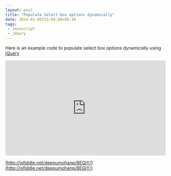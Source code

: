 ```yaml
---
layout: post
title: "Populate Select box options dynamically"
date: 2014-01-05T23:04:00+05:30
tags:
 - Javascript
 - jQuery
---
```


Here is an example code to populate select box options dynamically using
[jQuery](http://jquery.com/)

<iframe width="100%" height="300" src="http://jsfiddle.net/deepumohanp/8EQjY/embedded/" allowfullscreen="allowfullscreen" frameborder="0"></iframe>

[http://jsfiddle.net/deepumohanp/8EQjY/](http://jsfiddle.net/deepumohanp/8EQjY/)
